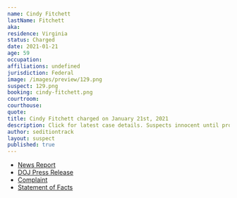 ```yaml
---
name: Cindy Fitchett
lastName: Fitchett
aka:
residence: Virginia
status: Charged
date: 2021-01-21
age: 59
occupation:
affiliations: undefined
jurisdiction: Federal
image: /images/preview/129.png
suspect: 129.png
booking: cindy-fitchett.png
courtroom:
courthouse:
quote:
title: Cindy Fitchett charged on January 21st, 2021
description: Click for latest case details. Suspects innocent until proven guilty.
author: seditiontrack
layout: suspect
published: true
---
```

- [News Report](https://www.wtvr.com/news/local-news/cindy-fitchett-mathews-virginia-woman-arraigned-on-capitol-riot-charges-pleads-not-guilty)
- [DOJ Press Release](https://www.justice.gov/opa/pr/thirteen-charged-federal-court-following-riot-united-states-capitol)
- [Complaint](https://www.justice.gov/opa/press-release/file/1351716/download)
- [Statement of Facts](https://www.justice.gov/opa/press-release/file/1351721/download)
